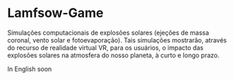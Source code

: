 # Lamfsow-Game

Simulações computacionais de explosões solares (ejeções de massa coronal, vento solar e fotoevaporação). Tais simulações mostrarão, através do recurso de realidade virtual VR, para os usuários, o impacto das explosões solares na atmosfera do nosso planeta, à curto e longo prazo.

In English soon
